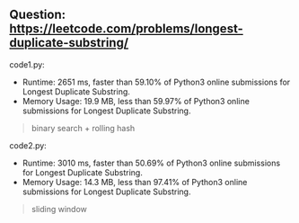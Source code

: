 ## Question: https://leetcode.com/problems/longest-duplicate-substring/

code1.py:
* Runtime: 2651 ms, faster than 59.10% of Python3 online submissions for Longest Duplicate Substring.
* Memory Usage: 19.9 MB, less than 59.97% of Python3 online submissions for Longest Duplicate Substring.
> binary search + rolling hash

code2.py:
* Runtime: 3010 ms, faster than 50.69% of Python3 online submissions for Longest Duplicate Substring.
* Memory Usage: 14.3 MB, less than 97.41% of Python3 online submissions for Longest Duplicate Substring.
> sliding window